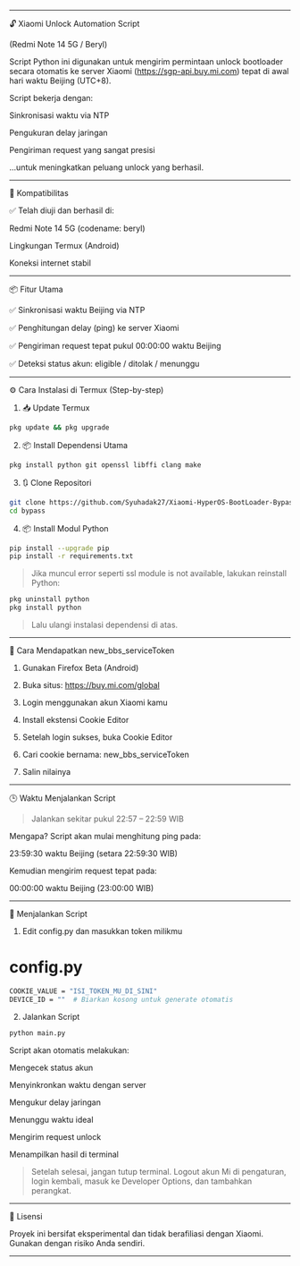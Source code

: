 

---

🔓 Xiaomi Unlock Automation Script

(Redmi Note 14 5G / Beryl)

Script Python ini digunakan untuk mengirim permintaan unlock bootloader secara otomatis ke server Xiaomi (https://sgp-api.buy.mi.com) tepat di awal hari waktu Beijing (UTC+8).

Script bekerja dengan:

Sinkronisasi waktu via NTP

Pengukuran delay jaringan

Pengiriman request yang sangat presisi


...untuk meningkatkan peluang unlock yang berhasil.


---

📱 Kompatibilitas

✅ Telah diuji dan berhasil di:

Redmi Note 14 5G (codename: beryl)

Lingkungan Termux (Android)

Koneksi internet stabil



---

📦 Fitur Utama

✅ Sinkronisasi waktu Beijing via NTP

✅ Penghitungan delay (ping) ke server Xiaomi

✅ Pengiriman request tepat pukul 00:00:00 waktu Beijing

✅ Deteksi status akun: eligible / ditolak / menunggu



---

⚙️ Cara Instalasi di Termux (Step-by-step)

1. 📥 Update Termux

```bash
pkg update && pkg upgrade
```

2. 📦 Install Dependensi Utama

```bash
pkg install python git openssl libffi clang make
```

3. 🔃 Clone Repositori
```bash
git clone https://github.com/Syuhadak27/Xiaomi-HyperOS-BootLoader-Bypass.git bypass
cd bypass
```

4. 📦 Install Modul Python

```bash
pip install --upgrade pip
pip install -r requirements.txt
```

> Jika muncul error seperti ssl module is not available, lakukan reinstall Python:



```bash
pkg uninstall python
pkg install python
```


> Lalu ulangi instalasi dependensi di atas.




---

🔐 Cara Mendapatkan new_bbs_serviceToken

1. Gunakan Firefox Beta (Android)


2. Buka situs: https://buy.mi.com/global


3. Login menggunakan akun Xiaomi kamu


4. Install ekstensi Cookie Editor


5. Setelah login sukses, buka Cookie Editor


6. Cari cookie bernama: new_bbs_serviceToken


7. Salin nilainya




---

🕒 Waktu Menjalankan Script

> Jalankan sekitar pukul 22:57 – 22:59 WIB



Mengapa?
Script akan mulai menghitung ping pada:

23:59:30 waktu Beijing (setara 22:59:30 WIB)

Kemudian mengirim request tepat pada:

00:00:00 waktu Beijing (23:00:00 WIB)


---

🚀 Menjalankan Script

1. Edit config.py dan masukkan token milikmu

# config.py

```bash
COOKIE_VALUE = "ISI_TOKEN_MU_DI_SINI"
DEVICE_ID = ""  # Biarkan kosong untuk generate otomatis
```

2. Jalankan Script

```bash
python main.py
```

Script akan otomatis melakukan:

Mengecek status akun

Menyinkronkan waktu dengan server

Mengukur delay jaringan

Menunggu waktu ideal

Mengirim request unlock

Menampilkan hasil di terminal


> Setelah selesai, jangan tutup terminal.
Logout akun Mi di pengaturan, login kembali, masuk ke Developer Options, dan tambahkan perangkat.




---

📜 Lisensi

Proyek ini bersifat eksperimental dan tidak berafiliasi dengan Xiaomi.
Gunakan dengan risiko Anda sendiri.


---

